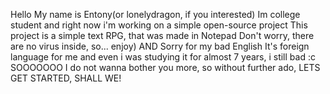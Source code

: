 Hello
My name is Entony(or lonelydragon, if you interested)
Im college student and right now i'm working on a simple open-source project
This project is a simple text RPG, that was made in Notepad
Don't worry, there are no virus inside, so...
enjoy)
AND
Sorry for my bad English
It's foreign language for me and even i was studying it for almost 7 years, i still bad :c
SOOOOOOO
I do not wanna bother you more, so without further ado, LETS GET STARTED, SHALL WE!
